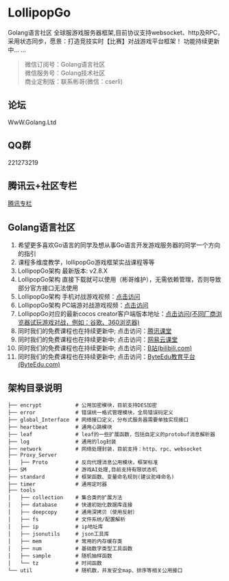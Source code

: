 # LollipopGo 
Golang语言社区  全球服游戏服务器框架,目前协议支持websocket、http及RPC，采用状态同步，愿景：打造竞技实时【比赛】对战游戏平台框架！ 功能持续更新中... ...
>微信订阅号：Golang语言社区<Br/>
>微信服务号：Golang技术社区<Br/>
>商业定制版：联系彬哥(微信：cserli)<Br/>


论坛
--------------
WwW.Golang.Ltd

QQ群
-----------
221273219

腾讯云+社区专栏
-----------
[腾讯专栏](https://cloud.tencent.com/developer/column/2170)

Golang语言社区
-----------

<ol>
<li>希望更多喜欢Go语言的同学及想从事Go语言开发游戏服务器的同学一个方向的指引</li>
<li>课程多维度教学，lollipopGo游戏框架实战课程等等</li>
<li>LollipopGo架构 最新版本: v2.8.X </li>
<li>LollipopGo架构 直接下载就可以使用（彬哥维护），无需依赖管理，否则导致部分官方接口无法使用 </li>
<li>LollipopGo架构 手机对战游戏视频：<a href="https://www.bilibili.com/video/av52239498" target="_blank">点击访问</a></li>
<li>LollipopGo架构 PC端游对战游戏视频：<a href="https://www.bilibili.com/video/av54726431" target="_blank">点击访问</a></li>
<li> LollipopGo对应的最新cocos creator客户端版本地址：<a href="http://game1.golang.ltd/20190118/" target="_blank">点击访问(不同厂商浏览器试玩游戏对战，例如：谷歌、360浏览器)</a> </li>
<li>同时我们的免费课程也在持续更新中; 点击访问：<a href="http://gopher.ke.qq.com" target="_blank">腾讯课堂</a></li>
<li>同时我们的免费课程也在持续更新中; 点击访问：<a href="https://study.163.com/provider/400000000538037/index.htm?share=2&shareId=400000000538037" target="_blank">网易云课堂</a></li>
<li>同时我们的免费课程也在持续更新中; 点击访问：<a href="http://space.bilibili.com/389368547?" target="_blank">B站(bilibili.com)</a></li>
<li>同时我们的免费课程也在持续更新中; 点击访问：<a href="http://www.byteedu.com/forum.php?mod=forumdisplay&fid=36" target="_blank">ByteEdu教育平台(ByteEdu.com)</a></li>
</ol>




架构目录说明
-----------
```
├── encrypt           # 公用加密模块，目前支持DES加密
├── error             # 错误统一格式管理模块，全局错误码定义
├── global_Interface  # 网络接口定义，分布式服务器需要单独实现接口
├── heartbeat         # 通用心跳模块
├── leaf              # leaf的一些扩展函数，包括自定义的protobuf消息解析器
├── log               # 通用的log封装
├── network           # 网络处理封装，目前支持：http、rpc、websocket
├── Proxy_Server      
│   ├── Proto         # 反向代理消息公用模块，框架标准
├── SM                # 游戏AI处理,目前支持有限状态机
├── standard          # 框架函数、变量命名规则(建议驼峰命名)
├── timer             # 通用定时器
├── tools
│   ├── collection    # 集合类的扩展方法
│   ├── database      # 快速初始化数据库连接
│   ├── deepcopy      # 通用深拷贝（使用反射）
│   ├── fs            # 文件系统/配置解析
│   ├── ip            # ip地址库
│   ├── jsonutils     # json工具库
│   ├── mem           # 常用的内存缓存类
│   ├── num           # 基础数字类型工具函数
│   ├── sample        # 随机抽样函数
│   └── tz            # 时间函数
└── util              # 随机数，并发安全map、排序等相关公用接口
```
 <div class="footer">

 </div>
